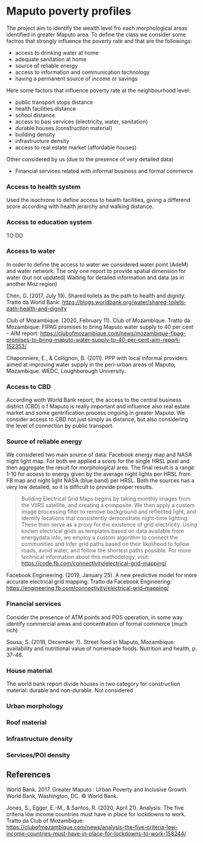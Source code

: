 # Maputo poverty profiles

The project aim to identify the wealth level fro each morphological areas identified in greater Maputo area.
To define the class we consider some factros that strongly influence the poverty rate and that are the followings:
- access to drinking water at home
- adequate sanitation at home
- source of reliable energy
- access to information and communication technology
- having a permanent source of income or savings

Here some factors that influence poverty rate at the neighbourhood level:
- public transport stops distance
- health facilities distance
- school distance
- access to basi services (electricity, water, sanitation)
- durable houses (construction material)
- building density
- infrastructure density
- access to real estate market (affordable houses)

Other considered by us (due to the presence of very detailed data)
- Financial services
related with informal business and formal commerce

### Access to health system

Used the isochrone to define access to health facilities, giving a differend score according with health jerarchy and walking distance.

### Access to education system

TO DO

### Access to water
In order to define the access to water we considered water point (AdeM) and water network. The only one report to provide spatial dimension for water (but not updated)
Waiting for detailed information and data (as in another Moz region)

Chen, G. (2017, July 19). Shared toilets as the path to health and dignity. Tratto da World Bank: https://blogs.worldbank.org/water/shared-toilets-path-health-and-dignity

Club of Mozambique. (2020, February 11). Club of Mozambique. Tratto da Mozambique: FIPAG promises to bring Maputo water supply to 40 per cent – AIM report: https://clubofmozambique.com/news/mozambique-fipag-promises-to-bring-maputo-water-supply-to-40-per-cent-aim-report-152353/

Chaponniere, E., & Collignon, B. (2011). PPP with local informal providers aimed at improving water supply in the peri-urban areas of Maputo, Mozambique. WEDC, Loughborough University.

### Access to CBD
According woth World Bank report, the access to the central business district (CBD) o f Maputo is really important and influence also real estate market and some gentrification process ongoing in greater Maputo.
We consider access to CBD not just simply as distance, but also considering the level of connection by public transport.

### Source of reliable energy

We considered two main source of data: Facebook energy map and NASA night light map.
For both we applied a score for the single HRSL pixel and then aggregate the result for morphological area. The final result is a range 1-10 for access to energy given by the average night lights per HRSL from FB map and night light NASA (blue band) per HRSL.
Both the sources has a very low detailed, so it is difficult to provide proper results.
>Building Electrical Grid Maps begins by taking monthly images from the VIIRS satellite, and creating a composite. We then apply a custom image processing filter to remove background and reflected light, and identify locations that consistently demonstrate night-time lighting. These then serve as a proxy for the existence of grid electricity. Using known electrical grids as templates based on data available from energydata.info, we employ a custom algorithm to connect the communities and infer grid paths based on their likelihood to follow roads, avoid water, and follow the shortest paths possible. For more technical information about this methodology, visit: https://code.fb.com/connectivity/electrical-grid-mapping/

Facebook Engineering. (2019, January 25). A new predictive model for more accurate electrical grid mapping. Tratto da Facebook Engineering: https://engineering.fb.com/connectivity/electrical-grid-mapping/

### Financial services
Consider the presence of ATM points and POS operation, in some way identify commercial areas and concentration of formal commerce (much rich)

Sousa, S. (2018, December 7). Street food in Maputo, Mozambique: availability and nutritional value of homemade foods. Nutrition and health, p. 37-46.

### House material
The world bank report divide houses in two category for construction material: durable and non-durable.
Not considered

### Urban morphology
### Roof material
### Infrastructure density
### Services/POI density

## References

World Bank. 2017. Greater Maputo : Urban Poverty and Inclusive Growth. World Bank, Washington, DC. © World Bank.

Jones, S., Egger, E.-M., & Santos, R. (2020, April 21). Analysis: The five criteria low income countries must have in place for lockdowns to work. Tratto da Club of Mozambique: https://clubofmozambique.com/news/analysis-the-five-criteria-low-income-countries-must-have-in-place-for-lockdowns-to-work-158244/
